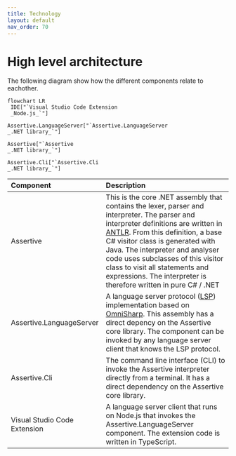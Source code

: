 ```yaml
---
title: Technology
layout: default
nav_order: 70
---
```


# High level architecture
The following diagram show how the different components relate to eachother.
```mermaid
flowchart LR
 IDE["`Visual Studio Code Extension
 _Node.js_`"]

Assertive.LanguageServer["`Assertive.LanguageServer
_.NET library_`"]

Assertive["`Assertive
_.NET library_`"]

Assertive.Cli["`Assertive.Cli
_.NET library_`"]
```

| Component        | Description          | 
|:-------------|:------------------|
| Assertive           | This is the core .NET assembly that contains the lexer, parser and interpreter. The parser and interpreter definitions are written in [ANTLR](https://www.antlr.org/). From this definition, a base C# visitor class is generated with Java. The interpreter and analyser code uses subclasses of this visitor class to visit all statements and expressions. The interpreter is therefore written in pure C# / .NET | 
| Assertive.LanguageServer | A language server protocol ([LSP](https://microsoft.github.io/language-server-protocol/)) implementation based on [OmniSharp](https://github.com/OmniSharp/csharp-language-server-protocol). This assembly has a direct depency on the Assertive core library. The component can be invoked by any language server client that knows the LSP protocol.|
| Assertive.Cli           | The command line interface (CLI) to invoke the Assertive interpreter directly from a terminal. It has a direct dependency on the Assertive core library.  | 
| Visual Studio Code Extension           | A language server client that runs on Node.js that invokes the Assertive.LanguageServer component. The extension code is written in TypeScript.   | 


